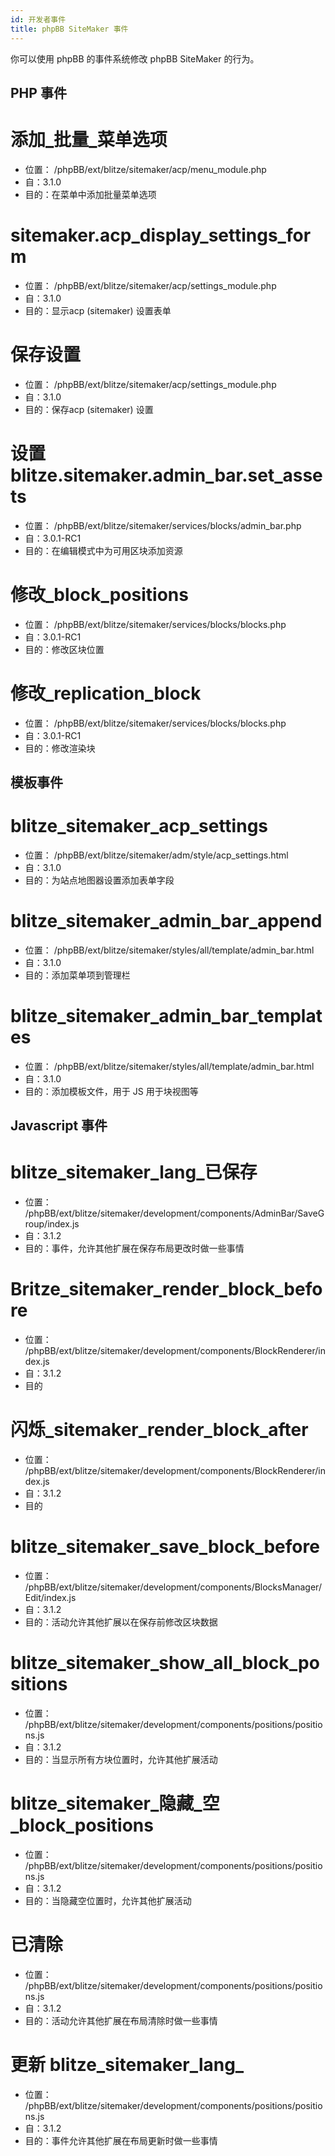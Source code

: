 ```yaml
---
id: 开发者事件
title: phpBB SiteMaker 事件
---
```


你可以使用 phpBB 的事件系统修改 phpBB SiteMaker 的行为。

## PHP 事件

# 添加_批量_菜单选项

* 位置： /phpBB/ext/blitze/sitemaker/acp/menu_module.php
* 自：3.1.0
* 目的：在菜单中添加批量菜单选项

# sitemaker.acp_display_settings_form

* 位置： /phpBB/ext/blitze/sitemaker/acp/settings_module.php
* 自：3.1.0
* 目的：显示acp (sitemaker) 设置表单

# 保存设置

* 位置： /phpBB/ext/blitze/sitemaker/acp/settings_module.php
* 自：3.1.0
* 目的：保存acp (sitemaker) 设置

# 设置 blitze.sitemaker.admin_bar.set_assets

* 位置： /phpBB/ext/blitze/sitemaker/services/blocks/admin_bar.php
* 自：3.0.1-RC1
* 目的：在编辑模式中为可用区块添加资源

# 修改_block_positions

* 位置： /phpBB/ext/blitze/sitemaker/services/blocks/blocks.php
* 自：3.0.1-RC1
* 目的：修改区块位置

# 修改_replication_block

* 位置： /phpBB/ext/blitze/sitemaker/services/blocks/blocks.php
* 自：3.0.1-RC1
* 目的：修改渲染块

## 模板事件

# blitze_sitemaker_acp_settings

* 位置： /phpBB/ext/blitze/sitemaker/adm/style/acp_settings.html
* 自：3.1.0
* 目的：为站点地图器设置添加表单字段

# blitze_sitemaker_admin_bar_append

* 位置： /phpBB/ext/blitze/sitemaker/styles/all/template/admin_bar.html
* 自：3.1.0
* 目的：添加菜单项到管理栏

# blitze_sitemaker_admin_bar_templates

* 位置： /phpBB/ext/blitze/sitemaker/styles/all/template/admin_bar.html
* 自：3.1.0
* 目的：添加模板文件，用于 JS 用于块视图等

## Javascript 事件

# blitze_sitemaker_lang_已保存

* 位置： /phpBB/ext/blitze/sitemaker/development/components/AdminBar/SaveGroup/index.js
* 自：3.1.2
* 目的：事件，允许其他扩展在保存布局更改时做一些事情

# Britze_sitemaker_render_block_before

* 位置： /phpBB/ext/blitze/sitemaker/development/components/BlockRenderer/index.js
* 自：3.1.2
* 目的

# 闪烁_sitemaker_render_block_after

* 位置： /phpBB/ext/blitze/sitemaker/development/components/BlockRenderer/index.js
* 自：3.1.2
* 目的

# blitze_sitemaker_save_block_before

* 位置： /phpBB/ext/blitze/sitemaker/development/components/BlocksManager/Edit/index.js
* 自：3.1.2
* 目的：活动允许其他扩展以在保存前修改区块数据

# blitze_sitemaker_show_all_block_positions

* 位置： /phpBB/ext/blitze/sitemaker/development/components/positions/positions.js
* 自：3.1.2
* 目的：当显示所有方块位置时，允许其他扩展活动

# blitze_sitemaker_隐藏_空_block_positions

* 位置： /phpBB/ext/blitze/sitemaker/development/components/positions/positions.js
* 自：3.1.2
* 目的：当隐藏空位置时，允许其他扩展活动

# 已清除

* 位置： /phpBB/ext/blitze/sitemaker/development/components/positions/positions.js
* 自：3.1.2
* 目的：活动允许其他扩展在布局清除时做一些事情

# 更新 blitze_sitemaker_lang_

* 位置： /phpBB/ext/blitze/sitemaker/development/components/positions/positions.js
* 自：3.1.2
* 目的：事件允许其他扩展在布局更新时做一些事情